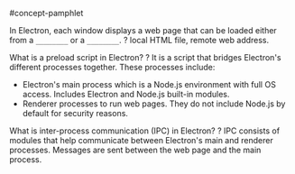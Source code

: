 #concept-pamphlet 

In Electron, each window displays a web page that can be loaded either from a  `________` or a  `________`.
?
local HTML file, remote web address.
<!--SR:!2024-09-12,22,290-->


What is a preload script in Electron?
?
It is a script that bridges Electron's different processes together. These processes include:
- Electron's main process which is a Node.js environment with full OS access. Includes Electron and Node.js built-in modules.
- Renderer processes to run web pages. They do not include Node.js by default for security reasons.
<!--SR:!2024-09-02,5,250-->

What is inter-process communication (IPC) in Electron?
?
IPC consists of modules that help communicate between Electron's main and renderer processes. Messages are sent between the web page and the main process.
<!--SR:!2024-10-15,48,290--> 

